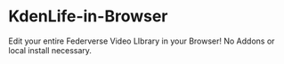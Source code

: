 # KdenLife-in-Browser
Edit your entire Federverse Video LIbrary in your Browser! No Addons or local install necessary.
